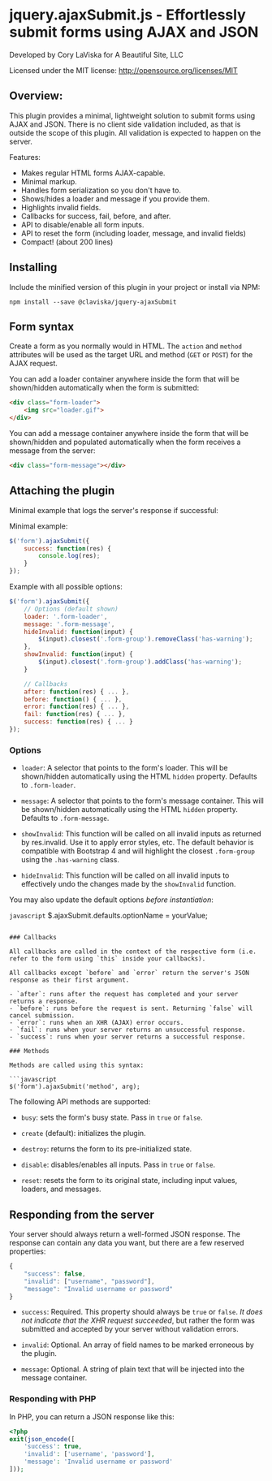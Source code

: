 # jquery.ajaxSubmit.js - Effortlessly submit forms using AJAX and JSON

Developed by Cory LaViska for A Beautiful Site, LLC

Licensed under the MIT license: http://opensource.org/licenses/MIT

## Overview:

This plugin provides a minimal, lightweight solution to submit forms using AJAX and JSON. There is no client side validation included, as that is outside the scope of this plugin. All validation is expected to happen on the server.

Features:

- Makes regular HTML forms AJAX-capable.
- Minimal markup.
- Handles form serialization so you don't have to.
- Shows/hides a loader and message if you provide them.
- Highlights invalid fields.
- Callbacks for success, fail, before, and after.
- API to disable/enable all form inputs.
- API to reset the form (including loader, message, and invalid fields)
- Compact! (about 200 lines)

## Installing

Include the minified version of this plugin in your project or install via NPM:

```
npm install --save @claviska/jquery-ajaxSubmit
```

## Form syntax

Create a form as you normally would in HTML. The `action` and `method` attributes will be used as the target URL and method (`GET` or `POST`) for the AJAX request.

You can add a loader container anywhere inside the form that will be shown/hidden automatically when the form is submitted:

```html
<div class="form-loader">
    <img src="loader.gif">
</div>
```

You can add a message container anywhere inside the form that will be shown/hidden and populated automatically when the form receives a message from the server:

```html
<div class="form-message"></div>
```

## Attaching the plugin

Minimal example that logs the server's response if successful:

Minimal example:

```javascript
$('form').ajaxSubmit({
    success: function(res) {
        console.log(res);
    }
});
```

Example with all possible options:

```javascript
$('form').ajaxSubmit({
    // Options (default shown)
    loader: '.form-loader',
    message: '.form-message',
    hideInvalid: function(input) {
        $(input).closest('.form-group').removeClass('has-warning');
    },
    showInvalid: function(input) {
        $(input).closest('.form-group').addClass('has-warning');
    }

    // Callbacks
    after: function(res) { ... },
    before: function() { ... },
    error: function(res) { ... },
    fail: function(res) { ... },
    success: function(res) { ... }
});
```

### Options

- `loader`: A selector that points to the form's loader. This will be shown/hidden automatically using the HTML `hidden` property. Defaults to `.form-loader`.

- `message`: A selector that points to the form's message container. This will be shown/hidden automatically using the HTML `hidden` property. Defaults to `.form-message`.

- `showInvalid`: This function will be called on all invalid inputs as returned by res.invalid. Use it to apply error styles, etc. The default behavior is compatible with Bootstrap 4 and will highlight the closest `.form-group` using the `.has-warning` class.

- `hideInvalid`: This function will be called on all invalid inputs to effectively undo the changes made by the `showInvalid` function.

You may also update the default options *before instantiation*:

```javascript```
$.ajaxSubmit.defaults.optionName = yourValue;
```

### Callbacks

All callbacks are called in the context of the respective form (i.e. refer to the form using `this` inside your callbacks).

All callbacks except `before` and `error` return the server's JSON response as their first argument.

- `after`: runs after the request has completed and your server returns a response.
- `before`: runs before the request is sent. Returning `false` will cancel submission.
- `error`: runs when an XHR (AJAX) error occurs.
- `fail`: runs when your server returns an unsuccessful response.
- `success`: runs when your server returns a successful response.

### Methods

Methods are called using this syntax:

```javascript
$('form').ajaxSubmit('method', arg);
```

The following API methods are supported:

- `busy`: sets the form's busy state. Pass in `true` or `false`.

- `create` (default): initializes the plugin.

- `destroy`: returns the form to its pre-initialized state.

- `disable`: disables/enables all inputs. Pass in `true` or `false`.

- `reset`: resets the form to its original state, including input values, loaders, and messages.

## Responding from the server

Your server should always return a well-formed JSON response. The response can contain any data you want, but there are a few reserved properties:

```javascript
{
    "success": false,
    "invalid": ["username", "password"],
    "message": "Invalid username or password"
}
```

- `success`: Required. This property should always be `true` or `false`. *It does not indicate that the XHR request succeeded*, but rather the form was submitted and accepted by your server without validation errors.

- `invalid`: Optional. An array of field names to be marked erroneous by the plugin.

- `message`: Optional. A string of plain text that will be injected into the message container.

### Responding with PHP

In PHP, you can return a JSON response like this:

```php
<?php
exit(json_encode([
    'success': true,
    'invalid': ['username', 'password'],
    'message': 'Invalid username or password'
]));
```